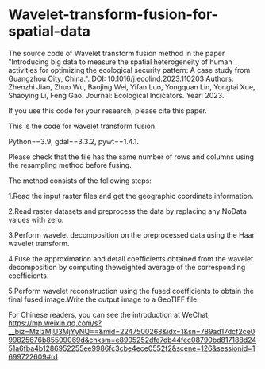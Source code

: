 # Wavelet-transform-fusion-for-spatial-data

The source code of Wavelet transform fusion method in the paper "Introducing big data to measure the spatial heterogeneity of human activities for optimizing the ecological security pattern: A case study from Guangzhou City, China.". DOI: 10.1016/j.ecolind.2023.110203  Authors: Zhenzhi Jiao, Zhuo Wu, Baojing Wei, Yifan Luo, Yongquan Lin, Yongtai Xue, Shaoying Li, Feng Gao. Journal: Ecological Indicators. Year: 2023.

If you use this code for your research, please cite this paper.

This is the code for wavelet transform fusion. 

Python==3.9, gdal==3.3.2, pywt==1.4.1.

Please check that the file has the same number of rows and columns using the resampling method before fusing.

The method consists of the following steps:

1.Read the input raster files and get the geographic coordinate information.

2.Read raster datasets and preprocess the data by replacing any NoData values with zero.

3.Perform wavelet decomposition on the preprocessed data using the Haar wavelet transform.

4.Fuse the approximation and detail coefficients obtained from the wavelet decomposition by computing theweighted average of the corresponding coefficients.

5.Perform wavelet reconstruction using the fused coefficients to obtain the final fused image.Write the output image to a GeoTIFF file.

For Chinese readers, you can see the introduction at WeChat, https://mp.weixin.qq.com/s?__biz=MzIzMjU3MjYyNQ==&mid=2247500268&idx=1&sn=789ad17dcf2ce099825676b85509069d&chksm=e8905252dfe7db44fec08790bd817188d2451a6fba4b1286952255ee9986fc3cbe4ece0552f2&scene=126&sessionid=1699722609#rd
